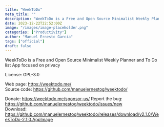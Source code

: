 ```yaml
---
title: "WeekToDo"
meta_title: ""
description: "WeekToDo is a Free and Open Source Minimalist Weekly Planner and To Do list App focused on privacy"
date: 2023-12-22T22:52:00Z
image: "/images/image-placeholder.png"
categories: ["Productivity"]
author: "Manuel Ernesto Garcia"
tags: ["official"]
draft: false
---
```


WeekToDo is a Free and Open Source Minimalist Weekly Planner and To Do list App focused on privacy

License: GPL-3.0

Web page: https://weektodo.me/  
Source code: https://github.com/manuelernestog/weektodo/

Donate: https://weektodo.me/sponsor-us/
Report the bug: https://github.com/manuelernestog/weektodo/issues/new  
Download: https://github.com/manuelernestog/weektodo/releases/download/v2.1.0/WeekToDo-2.1.0.AppImage
